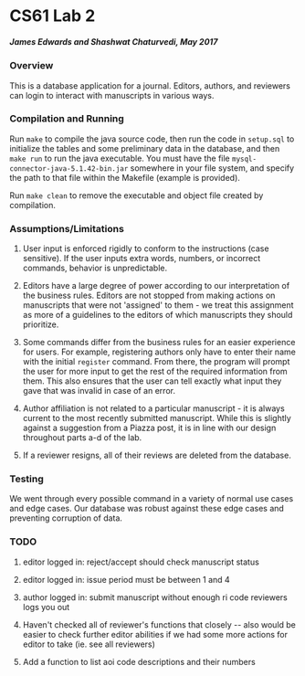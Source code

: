 # CS61 Lab 2

##### James Edwards and Shashwat Chaturvedi, May 2017

### Overview

This is a database application for a journal. Editors, authors, and reviewers can login to interact with manuscripts in various ways.

### Compilation and Running

Run `make` to compile the java source code, then run the code in `setup.sql` to initialize the tables and some preliminary data in the database, and then `make run` to run the java executable. You must have the file `mysql-connector-java-5.1.42-bin.jar` somewhere in your file system, and specify the path to that file within the Makefile (example is provided).

Run `make clean` to remove the executable and object file created by compilation.

### Assumptions/Limitations

1. User input is enforced rigidly to conform to the instructions (case sensitive). If the user inputs extra words, numbers, or incorrect commands, behavior is unpredictable.

2. Editors have a large degree of power according to our interpretation of the business rules. Editors are not stopped from making actions on manuscripts that were not 'assigned' to them - we treat this assignment as more of a guidelines to the editors of which manuscripts they should prioritize.

3. Some commands differ from the business rules for an easier experience for users. For example, registering authors only have to enter their name with the initial `register` command. From there, the program will prompt the user for more input to get the rest of the required information from them. This also ensures that the user can tell exactly what input they gave that was invalid in case of an error.

4. Author affiliation is not related to a particular manuscript - it is always current to the most recently submitted manuscript. While this is slightly against a suggestion from a Piazza post, it is in line with our design throughout parts a-d of the lab.

5. If a reviewer resigns, all of their reviews are deleted from the database.

### Testing

We went through every possible command in a variety of normal use cases and edge cases. Our database was robust against these edge cases and preventing corruption of data.

### TODO

1. editor logged in: reject/accept should check manuscript status

2. editor logged in: issue period must be between 1 and 4

3. author logged in: submit manuscript without enough ri code reviewers logs you out

4. Haven't checked all of reviewer's functions that closely -- also would be easier to check further editor abilities if we had some more actions for editor to take (ie. see all reviewers)

5. Add a function to list aoi code descriptions and their numbers
